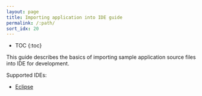 ```yaml
---
layout: page
title: Importing application into IDE guide 
permalink: /:path/
sort_idx: 20
---
```


* TOC
{:toc}

This guide describes the basics of importing sample application source files into IDE for development.

Supported IDEs:

* [Eclipse](Eclipse)
